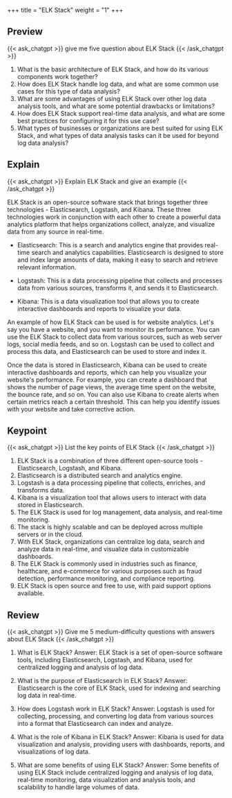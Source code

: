 +++
title = "ELK Stack"
weight = "1"
+++
## Preview
{{< ask_chatgpt >}}
give me five question about ELK Stack
{{< /ask_chatgpt >}}

1. What is the basic architecture of ELK Stack, and how do its various components work together?
2. How does ELK Stack handle log data, and what are some common use cases for this type of data analysis?
3. What are some advantages of using ELK Stack over other log data analysis tools, and what are some potential drawbacks or limitations?
4. How does ELK Stack support real-time data analysis, and what are some best practices for configuring it for this use case?
5. What types of businesses or organizations are best suited for using ELK Stack, and what types of data analysis tasks can it be used for beyond log data analysis?   

## Explain
{{< ask_chatgpt >}}
Explain ELK Stack and give an example
{{< /ask_chatgpt >}}

ELK Stack is an open-source software stack that brings together three technologies - Elasticsearch, Logstash, and Kibana. These three technologies work in conjunction with each other to create a powerful data analytics platform that helps organizations collect, analyze, and visualize data from any source in real-time.

- Elasticsearch: This is a search and analytics engine that provides real-time search and analytics capabilities. Elasticsearch is designed to store and index large amounts of data, making it easy to search and retrieve relevant information.

- Logstash: This is a data processing pipeline that collects and processes data from various sources, transforms it, and sends it to Elasticsearch.

- Kibana: This is a data visualization tool that allows you to create interactive dashboards and reports to visualize your data.

An example of how ELK Stack can be used is for website analytics. Let's say you have a website, and you want to monitor its performance. You can use the ELK Stack to collect data from various sources, such as web server logs, social media feeds, and so on. Logstash can be used to collect and process this data, and Elasticsearch can be used to store and index it.

Once the data is stored in Elasticsearch, Kibana can be used to create interactive dashboards and reports, which can help you visualize your website's performance. For example, you can create a dashboard that shows the number of page views, the average time spent on the website, the bounce rate, and so on. You can also use Kibana to create alerts when certain metrics reach a certain threshold. This can help you identify issues with your website and take corrective action.   

## Keypoint
{{< ask_chatgpt >}}
List the key points of ELK Stack
{{< /ask_chatgpt >}}

1. ELK Stack is a combination of three different open-source tools - Elasticsearch, Logstash, and Kibana.
2. Elasticsearch is a distributed search and analytics engine.
3. Logstash is a data processing pipeline that collects, enriches, and transforms data.
4. Kibana is a visualization tool that allows users to interact with data stored in Elasticsearch.
5. The ELK Stack is used for log management, data analysis, and real-time monitoring.
6. The stack is highly scalable and can be deployed across multiple servers or in the cloud.
7. With ELK Stack, organizations can centralize log data, search and analyze data in real-time, and visualize data in customizable dashboards.
8. The ELK Stack is commonly used in industries such as finance, healthcare, and e-commerce for various purposes such as fraud detection, performance monitoring, and compliance reporting.
9. ELK Stack is open source and free to use, with paid support options available.   

## Review
{{< ask_chatgpt >}}
Give me 5 medium-difficulty questions with answers about ELK Stack
{{< /ask_chatgpt >}}

1. What is ELK Stack?
Answer: ELK Stack is a set of open-source software tools, including Elasticsearch, Logstash, and Kibana, used for centralized logging and analysis of log data.

2. What is the purpose of Elasticsearch in ELK Stack?
Answer: Elasticsearch is the core of ELK Stack, used for indexing and searching log data in real-time.

3. How does Logstash work in ELK Stack?
Answer: Logstash is used for collecting, processing, and converting log data from various sources into a format that Elasticsearch can index and analyze.

4. What is the role of Kibana in ELK Stack?
Answer: Kibana is used for data visualization and analysis, providing users with dashboards, reports, and visualizations of log data.

5. What are some benefits of using ELK Stack?
Answer: Some benefits of using ELK Stack include centralized logging and analysis of log data, real-time monitoring, data visualization and analysis tools, and scalability to handle large volumes of data.   

